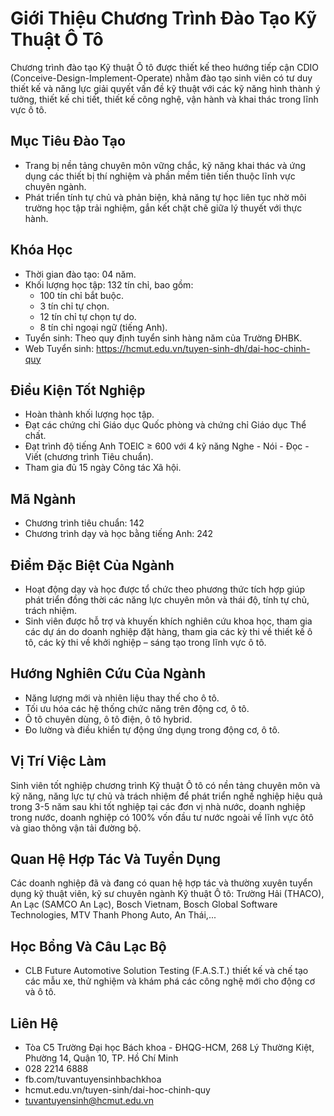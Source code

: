 # Giới Thiệu Chương Trình Đào Tạo Kỹ Thuật Ô Tô

Chương trình đào tạo Kỹ thuật Ô tô được thiết kế theo hướng tiếp cận CDIO (Conceive-Design-Implement-Operate) nhằm đào tạo sinh viên có tư duy thiết kế và năng lực giải quyết vấn đề kỹ thuật với các kỹ năng hình thành ý tưởng, thiết kế chi tiết, thiết kế công nghệ, vận hành và khai thác trong lĩnh vực ô tô.

## Mục Tiêu Đào Tạo

- Trang bị nền tảng chuyên môn vững chắc, kỹ năng khai thác và ứng dụng các thiết bị thí nghiệm và phần mềm tiên tiến thuộc lĩnh vực chuyên ngành.
- Phát triển tính tự chủ và phản biện, khả năng tự học liên tục nhờ môi trường học tập trải nghiệm, gắn kết chặt chẽ giữa lý thuyết với thực hành.

## Khóa Học

- Thời gian đào tạo: 04 năm.
- Khối lượng học tập: 132 tín chỉ, bao gồm:
  - 100 tín chỉ bắt buộc.
  - 3 tín chỉ tự chọn.
  - 12 tín chỉ tự chọn tự do.
  - 8 tín chỉ ngoại ngữ (tiếng Anh).
- Tuyển sinh: Theo quy định tuyển sinh hàng năm của Trường ĐHBK.
- Web Tuyển sinh: https://hcmut.edu.vn/tuyen-sinh-dh/dai-hoc-chinh-quy

## Điều Kiện Tốt Nghiệp

- Hoàn thành khối lượng học tập.
- Đạt các chứng chỉ Giáo dục Quốc phòng và chứng chỉ Giáo dục Thể chất.
- Đạt trình độ tiếng Anh TOEIC ≥ 600 với 4 kỹ năng Nghe - Nói - Đọc - Viết (chương trình Tiêu chuẩn).
- Tham gia đủ 15 ngày Công tác Xã hội.

## Mã Ngành

- Chương trình tiêu chuẩn: 142
- Chương trình dạy và học bằng tiếng Anh: 242

## Điểm Đặc Biệt Của Ngành

- Hoạt động dạy và học được tổ chức theo phương thức tích hợp giúp phát triển đồng thời các năng lực chuyên môn và thái độ, tính tự chủ, trách nhiệm.
- Sinh viên được hỗ trợ và khuyến khích nghiên cứu khoa học, tham gia các dự án do doanh nghiệp đặt hàng, tham gia các kỳ thi về thiết kế ô tô, các kỳ thi về khởi nghiệp – sáng tạo trong lĩnh vực ô tô.

## Hướng Nghiên Cứu Của Ngành

- Năng lượng mới và nhiên liệu thay thế cho ô tô.
- Tối ưu hóa các hệ thống chức năng trên động cơ, ô tô.
- Ô tô chuyên dùng, ô tô điện, ô tô hybrid.
- Đo lường và điều khiển tự động ứng dụng trong động cơ, ô tô.

## Vị Trí Việc Làm

Sinh viên tốt nghiệp chương trình Kỹ thuật Ô tô có nền tảng chuyên môn và kỹ năng, năng lực tự chủ và trách nhiệm để phát triển nghề nghiệp hiệu quả trong 3-5 năm sau khi tốt nghiệp tại các đơn vị nhà nước, doanh nghiệp trong nước, doanh nghiệp có 100% vốn đầu tư nước ngoài về lĩnh vực ôtô và giao thông vận tải đường bộ.

## Quan Hệ Hợp Tác Và Tuyển Dụng

Các doanh nghiệp đã và đang có quan hệ hợp tác và thường xuyên tuyển dụng kỹ thuật viên, kỹ sư chuyên ngành Kỹ thuật Ô tô: Trường Hải (THACO), An Lạc (SAMCO An Lạc), Bosch Vietnam, Bosch Global Software Technologies, MTV Thanh Phong Auto, An Thái,...

## Học Bổng Và Câu Lạc Bộ

- CLB Future Automotive Solution Testing (F.A.S.T.) thiết kế và chế tạo các mẫu xe, thử nghiệm và khám phá các công nghệ mới cho động cơ và ô tô.

## Liên Hệ

- Tòa C5 Trường Đại học Bách khoa - ĐHQG-HCM, 268 Lý Thường Kiệt, Phường 14, Quận 10, TP. Hồ Chí Minh
- 028 2214 6888
- fb.com/tuvantuyensinhbachkhoa
- hcmut.edu.vn/tuyen-sinh/dai-hoc-chinh-quy
- tuvantuyensinh@hcmut.edu.vn